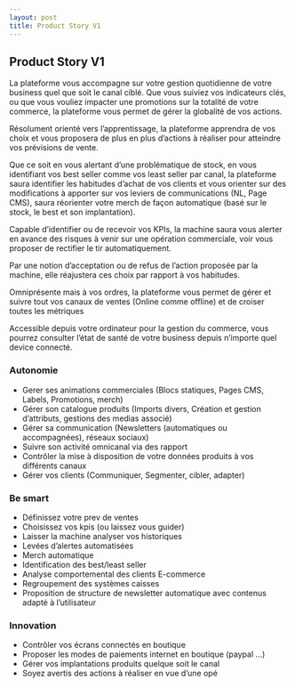 ```yaml
---
layout: post
title: Product Story V1
---
```

## Product Story V1

La plateforme vous accompagne sur votre gestion quotidienne de votre business quel que soit le canal ciblé. Que vous suiviez vos indicateurs clés, ou que vous vouliez impacter une promotions sur la totalité de votre commerce, la plateforme vous permet de gérer la globalité de vos actions. 

Résolument orienté vers l’apprentissage, la plateforme apprendra de vos choix et vous proposera de plus en plus d’actions à réaliser pour atteindre vos prévisions de vente. 

Que ce soit en vous alertant d’une problématique de stock, en vous identifiant vos best seller comme vos least seller par canal, la plateforme saura identifier les habitudes d’achat de vos clients et vous orienter sur des modifications à apporter sur vos leviers de communications (NL, Page CMS), saura réorienter votre merch de façon automatique (basé sur le stock, le best et son implantation). 

Capable d’identifier ou de recevoir vos KPIs, la machine saura vous alerter en avance des risques à venir sur une opération commerciale, voir vous proposer de rectifier le tir automatiquement. 

Par une notion d’acceptation ou de refus de l’action proposée par la machine, elle réajustera ces choix par rapport à vos habitudes. 

Omniprésente mais à vos ordres, la plateforme vous permet de gérer et suivre tout vos canaux de ventes (Online comme offline) et de croiser toutes les métriques  

Accessible depuis votre ordinateur pour la gestion du commerce, vous pourrez consulter l’état de santé de votre business depuis n’importe quel device connecté. 

### Autonomie

- Gerer ses animations commerciales (Blocs statiques, Pages CMS, Labels, Promotions, merch)
- Gérer son catalogue produits (Imports divers, Création et gestion d’attributs, gestions des medias associé)
- Gérer sa communication (Newsletters (automatiques ou accompagnées), réseaux sociaux)
- Suivre son activité omnicanal via des rapport
- Contrôler la mise à disposition de votre données produits à vos différents canaux
- Gérer vos clients (Communiquer, Segmenter, cibler, adapter)

### Be smart

- Définissez votre prev de ventes
- Choisissez vos kpis (ou laissez vous guider) 
- Laisser la machine analyser vos historiques
- Levées d’alertes automatisées
- Merch automatique
- Identification des best/least seller
- Analyse comportemental des clients E-commerce
- Regroupement des systèmes caisses
- Proposition de structure de newsletter automatique avec contenus adapté à l’utilisateur

### Innovation

- Contrôler vos écrans connectés en boutique
- Proposer les modes de paiements internet en boutique (paypal …)
- Gérer vos implantations produits quelque soit le canal
- Soyez avertis des actions à réaliser en vue d’une opé